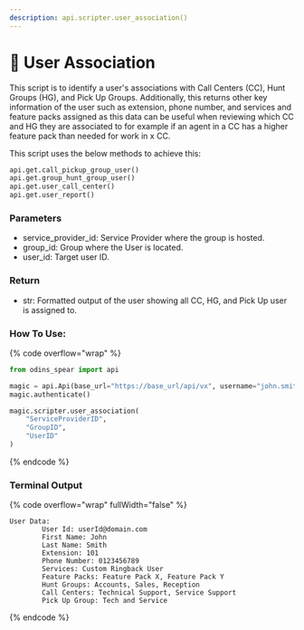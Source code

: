 ```yaml
---
description: api.scripter.user_association()
---
```


# 🔗 User Association

This script is to identify a user's associations with Call Centers (CC), Hunt Groups (HG), and Pick Up Groups. Additionally, this returns other key information of the user such as extension, phone number, and services and feature packs assigned as this data can be useful when reviewing which CC and HG they are associated to for example if an agent in a CC has a higher feature pack than needed for work in x CC.

This script uses the below methods to achieve this:

```python
api.get.call_pickup_group_user()
api.get.group_hunt_group_user()
api.get.user_call_center()
api.get.user_report()
```

### Parameters&#x20;

* service\_provider\_id: Service Provider where the group is hosted.
* group\_id: Group where the User is located.
* user\_id: Target user ID.

### Return

* str: Formatted output of the user showing all CC, HG, and Pick Up user is assigned to.&#x20;

### How To Use:

{% code overflow="wrap" %}
```python
from odins_spear import api

magic = api.Api(base_url="https://base_url/api/vx", username="john.smith", password="ODIN_INSTANCE_1")
magic.authenticate()

magic.scripter.user_association(
    "ServiceProviderID", 
    "GroupID", 
    "UserID"
)
```
{% endcode %}

### Terminal Output

{% code overflow="wrap" fullWidth="false" %}
```
User Data:
        User Id: userId@domain.com
        First Name: John
        Last Name: Smith
        Extension: 101
        Phone Number: 0123456789
        Services: Custom Ringback User
        Feature Packs: Feature Pack X, Feature Pack Y
        Hunt Groups: Accounts, Sales, Reception
        Call Centers: Technical Support, Service Support
        Pick Up Group: Tech and Service
```
{% endcode %}
